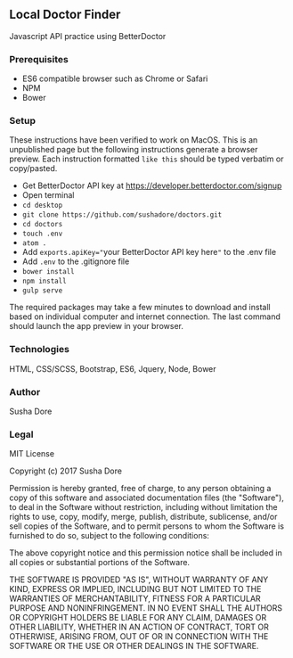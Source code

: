 ## Local Doctor Finder
Javascript API practice using BetterDoctor

### Prerequisites
* ES6 compatible browser such as Chrome or Safari
* NPM
* Bower

### Setup
These instructions have been verified to work on MacOS. This is an unpublished page but the following instructions generate a browser preview. Each instruction formatted `like this` should be typed verbatim or copy/pasted.
  * Get BetterDoctor API key at https://developer.betterdoctor.com/signup
  * Open terminal
  * `cd desktop`
  * `git clone https://github.com/sushadore/doctors.git`
  * `cd doctors`
  * `touch .env`
  * `atom .`
  * Add `exports.apiKey="`your BetterDoctor API key here`"` to the .env file
  * Add `.env` to the .gitignore file
  * `bower install`
  * `npm install`
  * `gulp serve`

The required packages may take a few minutes to download and install based on individual computer and internet connection. The last command should launch the app preview in your browser.

### Technologies
HTML, CSS/SCSS, Bootstrap, ES6, Jquery, Node, Bower

### Author
Susha Dore

### Legal
MIT License

Copyright (c) 2017 Susha Dore

Permission is hereby granted, free of charge, to any person obtaining a copy
of this software and associated documentation files (the "Software"), to deal
in the Software without restriction, including without limitation the rights
to use, copy, modify, merge, publish, distribute, sublicense, and/or sell
copies of the Software, and to permit persons to whom the Software is
furnished to do so, subject to the following conditions:

The above copyright notice and this permission notice shall be included in all
copies or substantial portions of the Software.

THE SOFTWARE IS PROVIDED "AS IS", WITHOUT WARRANTY OF ANY KIND, EXPRESS OR
IMPLIED, INCLUDING BUT NOT LIMITED TO THE WARRANTIES OF MERCHANTABILITY,
FITNESS FOR A PARTICULAR PURPOSE AND NONINFRINGEMENT. IN NO EVENT SHALL THE
AUTHORS OR COPYRIGHT HOLDERS BE LIABLE FOR ANY CLAIM, DAMAGES OR OTHER
LIABILITY, WHETHER IN AN ACTION OF CONTRACT, TORT OR OTHERWISE, ARISING FROM,
OUT OF OR IN CONNECTION WITH THE SOFTWARE OR THE USE OR OTHER DEALINGS IN THE
SOFTWARE.
